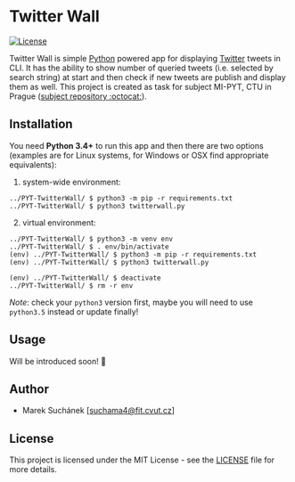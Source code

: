 # Twitter Wall

[![License](https://img.shields.io/badge/license-MIT-blue.svg)](LICENSE)


Twitter Wall is simple [Python](https://www.python.org) powered app for 
displaying [Twitter](https://twitter.com) tweets in CLI. It has the ability 
to show number of queried tweets (i.e. selected by search string) at start 
and then check if new tweets are publish and display them as well. This 
project is created as task for subject MI-PYT, CTU in Prague 
([subject repository :octocat:](https://github.com/cvut/MI-PYT)). 

## Installation

You need **Python 3.4+** to run this app and then there are two options
(examples are for Linux systems, for Windows or OSX find appropriate 
equivalents):

1. system-wide environment:

```
../PYT-TwitterWall/ $ python3 -m pip -r requirements.txt
../PYT-TwitterWall/ $ python3 twitterwall.py
```

2. virtual environment:

```
../PYT-TwitterWall/ $ python3 -m venv env
../PYT-TwitterWall/ $ . env/bin/activate
(env) ../PYT-TwitterWall/ $ python3 -m pip -r requirements.txt
(env) ../PYT-TwitterWall/ $ python3 twitterwall.py

(env) ../PYT-TwitterWall/ $ deactivate
../PYT-TwitterWall/ $ rm -r env
```

_Note_: check your `python3` version first, maybe you will need to use
`python3.5` instead or update finally!

## Usage

Will be introduced soon! :turtle:

## Author

*  Marek Suchánek [[suchama4@fit.cvut.cz](mailto:suchama4@fit.cvut.cz)]

## License

This project is licensed under the MIT License - see the [LICENSE](LICENSE) file for more details.

